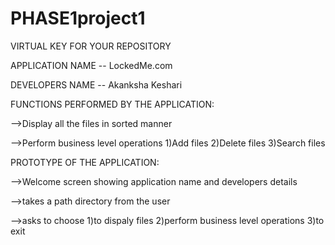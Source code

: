 # PHASE1project1
VIRTUAL KEY FOR YOUR REPOSITORY

APPLICATION NAME -- LockedMe.com

DEVELOPERS NAME -- Akanksha Keshari


FUNCTIONS PERFORMED BY THE APPLICATION:

-->Display all the files in sorted manner

-->Perform business level operations
    1)Add files
    2)Delete files
    3)Search files
    
    
PROTOTYPE OF THE APPLICATION:

-->Welcome screen showing application name and developers details

-->takes a path directory from the user

-->asks to choose
    1)to dispaly files
    2)perform business level operations
    3)to exit
